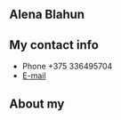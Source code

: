 ## Alena Blahun

## My contact info

* Phone +375 336495704
* [E-mail](https://mail.google.com/mail/u/0/#inbox)

## About my


